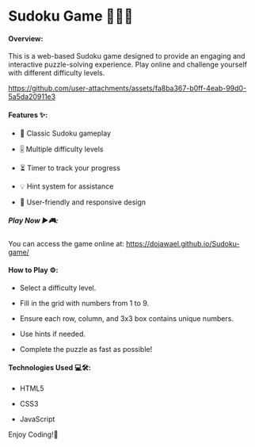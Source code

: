 # Sudoku Game 🧠🤔🔢

#### Overview:

This is a web-based Sudoku game designed to provide an engaging and interactive puzzle-solving experience. Play online and challenge yourself with different difficulty levels. 

https://github.com/user-attachments/assets/fa8ba367-b0ff-4eab-99d0-5a5da20911e3


#### Features ✨:
 - 🧩 Classic Sudoku gameplay

 - 🎚️ Multiple difficulty levels

 - ⏳ Timer to track your progress

 - 💡 Hint system for assistance

 - 🎨 User-friendly and responsive design


##### Play Now ▶️🎮:

You can access the game online at: https://dojawael.github.io/Sudoku-game/

#### How to Play ⚙️:

- Select a difficulty level.

- Fill in the grid with numbers from 1 to 9.

- Ensure each row, column, and 3x3 box contains unique numbers.

- Use hints if needed.

- Complete the puzzle as fast as possible!

#### Technologies Used 💻🛠️:
- HTML5

 - CSS3

- JavaScript

Enjoy Coding!🚀
